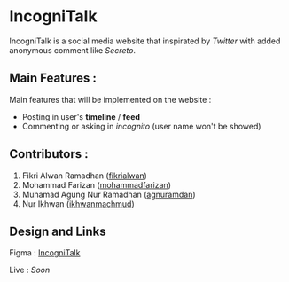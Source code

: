 # IncogniTalk

IncogniTalk is a social media website that inspirated by _Twitter_ with added anonymous comment like _Secreto_.

## Main Features :

Main features that will be implemented on the website :

- Posting in user's **timeline** / **feed**
- Commenting or asking in _incognito_ (user name won't be showed)

## Contributors :

1. Fikri Alwan Ramadhan ([fikrialwan](https://github.com/fikrialwan))
2. Mohammad Farizan ([mohammadfarizan](https://github.com/mohammadfarizan))
3. Muhamad Agung Nur Ramadhan ([agnuramdan](https://github.com/agnuramdan))
4. Nur Ikhwan ([ikhwanmachmud](https://github.com/ikhwanmachmud))

## Design and Links

Figma : [IncogniTalk](https://www.figma.com/file/82QOJVg0SDmLjRLqobfyVv/Figma-Corp?node-id=0%3A1)

Live : _Soon_
